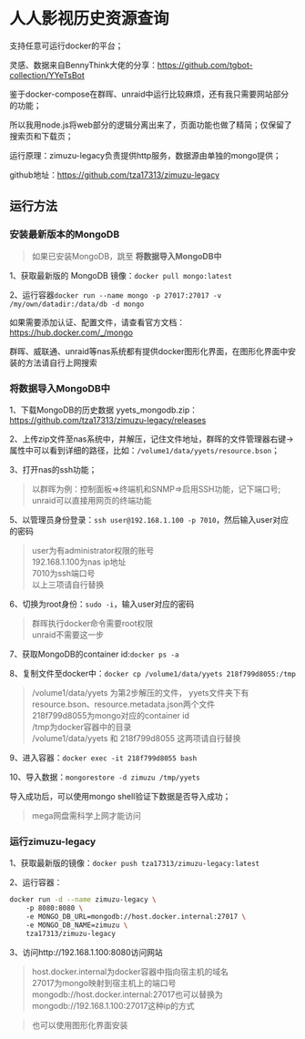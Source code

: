 # 人人影视历史资源查询

支持任意可运行docker的平台；

灵感、数据来自BennyThink大佬的分享：https://github.com/tgbot-collection/YYeTsBot

鉴于docker-compose在群晖、unraid中运行比较麻烦，还有我只需要网站部分的功能；

所以我用node.js将web部分的逻辑分离出来了，页面功能也做了精简；仅保留了搜索页和下载页；

运行原理：zimuzu-legacy负责提供http服务，数据源由单独的mongo提供；

github地址：https://github.com/tza17313/zimuzu-legacy

## 运行方法

### 安装最新版本的MongoDB

> 如果已安装MongoDB，跳至 **将数据导入MongoDB中**

1、获取最新版的 MongoDB 镜像：`docker pull mongo:latest`

2、运行容器`docker run --name mongo -p 27017:27017 -v /my/own/datadir:/data/db -d mongo`

如果需要添加认证、配置文件，请查看官方文档：https://hub.docker.com/_/mongo

群晖、威联通、unraid等nas系统都有提供docker图形化界面，在图形化界面中安装的方法请自行上网搜索

### 将数据导入MongoDB中

1、下载MongoDB的历史数据 yyets_mongodb.zip：https://github.com/tza17313/zimuzu-legacy/releases

2、上传zip文件至nas系统中，并解压，记住文件地址，群晖的文件管理器右键->属性中可以看到详细的路径，比如：`/volume1/data/yyets/resource.bson`；

3、打开nas的ssh功能；

> 以群晖为例：控制面板=>终端机和SNMP=>启用SSH功能，记下端口号;  
> unraid可以直接用网页的终端功能

5、以管理员身份登录：`ssh user@192.168.1.100 -p 7010`，然后输入user对应的密码
 > user为有administrator权限的账号  
 > 192.168.1.100为nas ip地址  
 > 7010为ssh端口号  
 > 以上三项请自行替换
 
6、切换为root身份：`sudo -i`，输入user对应的密码
 > 群晖执行docker命令需要root权限  
 > unraid不需要这一步

7、获取MongoDB的container id:`docker ps -a`

8、复制文件至docker中：`docker cp /volume1/data/yyets 218f799d8055:/tmp`
 > /volume1/data/yyets 为第2步解压的文件， yyets文件夹下有resource.bson、resource.metadata.json两个文件  
 > 218f799d8055为mongo对应的container id  
 > /tmp为docker容器中的目录  
 > /volume1/data/yyets 和 218f799d8055 这两项请自行替换  

9、进入容器：`docker exec -it 218f799d8055 bash`

10、导入数据：`mongorestore -d zimuzu /tmp/yyets`

导入成功后，可以使用mongo shell验证下数据是否导入成功；

 > mega网盘需科学上网才能访问

### 运行zimuzu-legacy

1、获取最新版的镜像：`docker push tza17313/zimuzu-legacy:latest`  

2、运行容器：
```bash
docker run -d --name zimuzu-legacy \ 
    -p 8080:8080 \ 
    -e MONGO_DB_URL=mongodb://host.docker.internal:27017 \ 
    -e MONGO_DB_NAME=zimuzu \ 
    tza17313/zimuzu-legacy
```

3、访问http://192.168.1.100:8080访问网站

> host.docker.internal为docker容器中指向宿主机的域名  
> 27017为mongo映射到宿主机上的端口号  
> mongodb://host.docker.internal:27017也可以替换为mongodb://192.168.1.100:27017这种ip的方式  

> 也可以使用图形化界面安装

